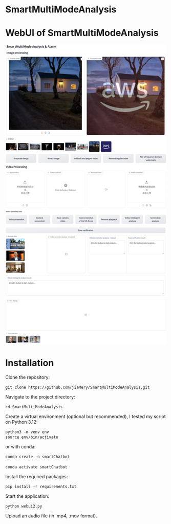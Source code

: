# SmartMultiModeAnalysis

# WebUI of SmartMultiModeAnalysis
![Example Image](data/webUI-en/webui-en1.jpeg)
![Example Image](data/webUI-en/webui-en2.jpeg)
![Example Image](data/webUI-en/webui-en3.jpeg)
![Example Image](data/webUI-en/webui-en4.jpeg)

# Installation

Clone the repository:

```
git clone https://github.com/jiaMery/SmartMultiModeAnalysis.git
```

Navigate to the project directory:

```
cd SmartMultiModeAnalysis
```


Create a virtual environment (optional but recommended), I tested my script on
Python 3.12:

```
python3 -m venv env
source env/bin/activate
```

or with conda:

```
conda create -n smartChatbot

conda activate smartChatbot
```

Install the required packages:

```
pip install -r requirements.txt
```

Start the application:

```
python webui2.py
```

Upload an audio file (in .mp4, .mov format).
